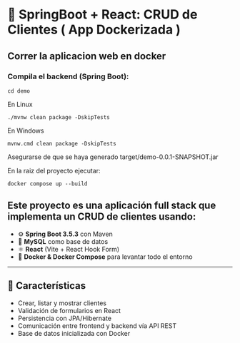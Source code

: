 # 🧩 SpringBoot + React: CRUD de Clientes ( App Dockerizada )

## Correr la aplicacion web en docker

### Compila el backend (Spring Boot):

``````
cd demo
``````
En Linux
``````
./mvnw clean package -DskipTests
``````
En Windows
``````
mvnw.cmd clean package -DskipTests
``````

Asegurarse de que se haya generado target/demo-0.0.1-SNAPSHOT.jar

En la raiz del proyecto ejecutar:

``````
docker compose up --build
``````

## Este proyecto es una aplicación **full stack** que implementa un CRUD de clientes usando:

- ⚙️ **Spring Boot 3.5.3** con Maven
- 🧠 **MySQL** como base de datos
- ⚛️ **React** (Vite + React Hook Form)
- 🐳 **Docker & Docker Compose** para levantar todo el entorno

---

## 🚀 Características

- Crear, listar y mostrar clientes
- Validación de formularios en React
- Persistencia con JPA/Hibernate
- Comunicación entre frontend y backend vía API REST
- Base de datos inicializada con Docker